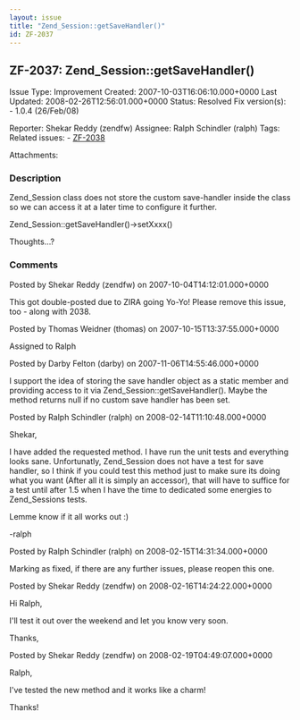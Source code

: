 ```yaml
---
layout: issue
title: "Zend_Session::getSaveHandler()"
id: ZF-2037
---
```


ZF-2037: Zend\_Session::getSaveHandler()
----------------------------------------

 Issue Type: Improvement Created: 2007-10-03T16:06:10.000+0000 Last Updated: 2008-02-26T12:56:01.000+0000 Status: Resolved Fix version(s): - 1.0.4 (26/Feb/08)
 
 Reporter:  Shekar Reddy (zendfw)  Assignee:  Ralph Schindler (ralph)  Tags: 
 Related issues: - [ZF-2038](/issues/browse/ZF-2038)
 
 Attachments: 
### Description

Zend\_Session class does not store the custom save-handler inside the class so we can access it at a later time to configure it further.

Zend\_Session::getSaveHandler()->setXxxx()

Thoughts...?

 

 

### Comments

Posted by Shekar Reddy (zendfw) on 2007-10-04T14:12:01.000+0000

This got double-posted due to ZIRA going Yo-Yo! Please remove this issue, too - along with 2038.

 

 

Posted by Thomas Weidner (thomas) on 2007-10-15T13:37:55.000+0000

Assigned to Ralph

 

 

Posted by Darby Felton (darby) on 2007-11-06T14:55:46.000+0000

I support the idea of storing the save handler object as a static member and providing access to it via Zend\_Session::getSaveHandler(). Maybe the method returns null if no custom save handler has been set.

 

 

Posted by Ralph Schindler (ralph) on 2008-02-14T11:10:48.000+0000

Shekar,

I have added the requested method. I have run the unit tests and everything looks sane. Unfortunatly, Zend\_Session does not have a test for save handler, so I think if you could test this method just to make sure its doing what you want (After all it is simply an accessor), that will have to suffice for a test until after 1.5 when I have the time to dedicated some energies to Zend\_Sessions tests.

Lemme know if it all works out :)

-ralph

 

 

Posted by Ralph Schindler (ralph) on 2008-02-15T14:31:34.000+0000

Marking as fixed, if there are any further issues, please reopen this one.

 

 

Posted by Shekar Reddy (zendfw) on 2008-02-16T14:24:22.000+0000

Hi Ralph,

I'll test it out over the weekend and let you know very soon.

Thanks,

 

 

Posted by Shekar Reddy (zendfw) on 2008-02-19T04:49:07.000+0000

Ralph,

I've tested the new method and it works like a charm!

Thanks!

 

 